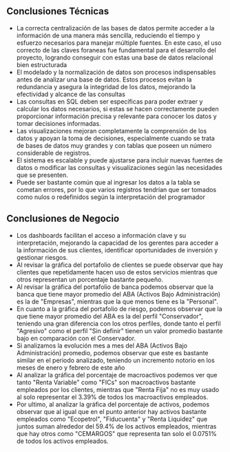 ## Conclusiones Técnicas
- La correcta centralización de las bases de datos permite acceder a la información de una manera más sencilla, reduciendo el tiempo y esfuerzo necesarios para manejar múltiple fuentes. En este caso, el uso correcto de las claves foraneas fue fundamental para el desarrollo del proyecto, logrando conseguir con estas una base de datos relacional bien estructurada
- El modelado y la normalización de datos son procesos indispensables antes de analizar una base de datos. Estos procesos evitan la redundancia y asegura la integridad de los datos, mejorando la efectividad y alcance de las consultas
- Las consultas en SQL deben ser específicas para poder extraer y calcular los datos necesarios, si estas se hacen correctamente pueden proporcionar información precisa y relevante para conocer los datos y tomar decisiones informadas. 
- Las visualizaciones mejoran completamente la comprensión de los datos y apoyan la toma de decisiones, especialmente cuando se trata de bases de datos muy grandes y con tablas que poseen un número considerable de registros.  
- El sistema es escalable y puede ajustarse para incluir nuevas fuentes de datos o modificar las consultas y visualizaciones según las necesidades que se presenten.
- Puede ser bastante común que al ingresar los datos a la tabla se cometan errores, por lo que varios registros tendrían que ser tomados como nulos o redefinidos según la interpretación del programador

## Conclusiones de Negocio
-  Los dashboards facilitan el acceso a información clave y su interpretación, mejorando la capacidad de los gerentes para acceder a la información de sus clientes, identificar oportunidades de inversión y gestionar riesgos.
- Al revisar la gráfica del portafolio de clientes se puede observar que hay clientes que repetidamente hacen uso de estos servicios mientras que otros representan un porcentaje bastante pequeño.
- Al revisar la gráfica del portafolio de banca podemos observar que la banca que tiene mayor promedio del ABA (Activos Bajo Administración) es la de "Empresas", mientras que la que menos tiene es la "Personal".
- En cuanto a la gráfica del portafolio de riesgo, podemos observar que la que tiene mayor promedio del ABA es la del perfil "Conservador", teniendo una gran diferencia con los otros perfiles, donde tanto el perfil "Agresivo" como el perfil "Sin definir" tienen un valor promedio bastante bajo en comparación con el Conservador. 
- Si analizamos la evolución mes a mes del ABA (Activos Bajo Administración) promedio, podemos observar que este es bastante similar en el periodo analizado, teniendo un incremento notorio en los meses de enero y febrero de este año
- Al analizar la gráfica del porcentaje de macroactivos podemos ver que tanto "Renta Variable" como "FICs" son macroactivos bastante empleados por los clientes, mientras que "Renta Fija" no es muy usado al solo representar el 3.39% de todos los macroactivos empleados.
- Por ultimo, al analizar la gráfica del porcentaje de activos, podemos observar que al igual que en el punto anterior hay activos bastante empleados como "Ecopetrol", "Fiducuenta" y "Renta Liquidez" que juntos suman alrededor del 59.4% de los activos empleados, mientras que hay otros como "CEMARGOS" que representa tan solo el 0.0751% de todos los activos empleados.